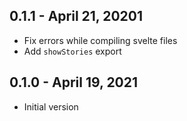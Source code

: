## 0.1.1 - April 21, 20201

- Fix errors while compiling svelte files
- Add `showStories` export

## 0.1.0 - April 19, 2021

- Initial version
